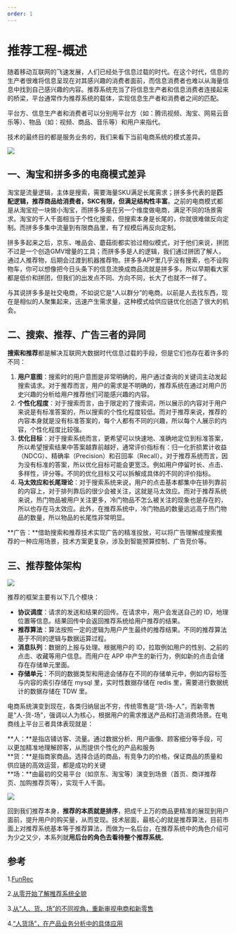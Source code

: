 ```yaml
---
order: 1
---
```

# 推荐工程-概述
随着移动互联网的飞速发展，人们已经处于信息过载的时代。在这个时代，信息的生产者很难将信息呈现在对其感兴趣的消费者面前，而信息消费者也难以从海量信息中找到自己感兴趣的内容。推荐系统充当了将信息生产者和信息消费者连接起来的桥梁，平台通常作为推荐系统的载体，实现信息生产者和消费者之间的匹配。

平台方、信息生产者和消费者可以分别用平台方（如：腾讯视频、淘宝、网易云音乐等）、物品（如：视频、商品、音乐等）和用户来指代。

技术的最终目的都是服务业务的，我们来看下当前电商系统的模式差异。

![](https://github-images.wenzhihuai.com/images/image-20241130000406534.png)

## 一、淘宝和拼多多的电商模式差异

淘宝是流量逻辑，主体是搜索，需要海量SKU满足长尾需求；拼多多代表的是**匹配逻辑，推荐商品给消费者，SKC有限，但满足结构性丰富**。之前的电商模式都是从淘宝挖一块做小淘宝，而拼多多是在另一个维度做电商，满足不同的场景需求。淘宝的千人千面相当于个性化搜索，但搜索本身是长尾的，你就很难做反向定制。而拼多多集中流量到有限商品里，有了规模后再反向定制。

拼多多起来之后，京东、唯品会、蘑菇街都实验过相似模式，对于他们来说，拼团不过是一个创造GMV增量的工具；而拼多多是人的逻辑，我们通过拼团了解人，通过人推荐物，后期会过渡到机器推荐物。拼多多APP里几乎没有搜索，也不设购物车，你可以想像把今日头条下的信息流换成商品流就是拼多多。所以早期看大家都是低价和拼团，但我们的出发点不同、方向不同，长大了也就不一样了。

与其说拼多多是社交电商，不如说它是“人以群分”的电商。以前是人去找东西，现在是相似的人聚集起来，迅速产生需求量，这种模式给供应链优化创造了很大的机会。

## 二、搜索、推荐、广告三者的异同

**搜索和推荐**都是解决互联网大数据时代信息过载的手段，但是它们也存在着许多的不同：

1. **用户意图**：搜索时的用户意图是非常明确的，用户通过查询的关键词主动发起搜索请求。对于推荐而言，用户的需求是不明确的，推荐系统在通过对用户历史兴趣的分析给用户推荐他们可能感兴趣的内容。
2. **个性化程度**：对于搜索而言，由于限定的了搜索词，所以展示的内容对于用户来说是有标准答案的，所以搜索的个性化程度较低。而对于推荐来说，推荐的内容本身就是没有标准答案的，每个人都有不同的兴趣，所以每个人展示的内容，个性化程度比较强。
3. **优化目标**：对于搜索系统而言，更希望可以快速地、准确地定位到标准答案，所以希望搜索结果中答案越靠前越好，通常评价指标有：归一化折损累计收益（NDCG）、精确率（Precision）和召回率（Recall）。对于推荐系统而言，因为没有标准的答案，所以优化目标可能会更宽泛。例如用户停留时长、点击、多样性，评分等。不同的优化目标又可以拆解成具体的不同的评价指标。
4. **马太效应和长尾理论**：对于搜索系统来说，用户的点击基本都集中在排列靠前的内容上，对于排列靠后的很少会被关注，这就是马太效应。而对于推荐系统来说，热门物品被用户关注更多，冷门物品不怎么被关注的现象也是存在的，所以也存在马太效应。此外，在推荐系统中，冷门物品的数量远远高于热门物品的数量，所以物品的长尾性非常明显。

**广告：**借助搜索和推荐技术实现广告的精准投放，可以将广告理解成搜索推荐的一种应用场景，技术方案更复杂，涉及到智能预算控制、广告竞价等。



## 三、推荐整体架构

![](https://github-images.wenzhihuai.com/images/v2-85666a02ae5e703ffdbf45c6bf9f2523_1440w.jpg)

推荐的框架主要有以下几个模块：

- **协议调度**：请求的发送和结果的回传。在请求中，用户会发送自己的 ID，地理位置等信息。结果回传中会返回推荐系统给用户推荐的结果。
- **推荐算法**：算法按照一定的逻辑为用户产生最终的推荐结果。不同的推荐算法基于不同的逻辑与数据运算过程。
- **消息队列**：数据的上报与处理。根据用户的 ID，拉取例如用户的性别、之前的点击、收藏等用户信息。而用户在 APP 中产生的新行为，例如新的点击会储存在存储单元里面。
- **存储单元**：不同的数据类型和用途会储存在不同的存储单元中，例如内容标签与内容的索引存储在 mysql 里，实时性数据存储在 redis 里，需要进行数据统计的数据存储在 TDW 里。



电商系统演变到现在，各类归纳层出不穷，传统零售是“货-场-人”，而新零售是“人-货-场”，强调以人为核心，根据用户的需求推送产品和打造消费场景。在电商线上平台三者具体表现就是：

**人：**是指店铺访客、流量。通过数据分析、用户画像、顾客细分等手段，可以更加精准地理解顾客，从而提供个性化的产品和服务  
**货：**是指商家商品。选择合适的商品，有竞争力的价格，保证商品的质量和供应链的高效运营，都是成功的关键  
**场：**由最初的交易平台（如京东、淘宝等）演变到场景（首页、商详推荐页、加购推荐页等），实现千人千面。

![](https://github-images.wenzhihuai.com/images/image-20241130022550567.png)

回到我们推荐本身，**推荐的本质就是排序**，把成千上万的商品更精准的展现到用户面前，提升用户的购买量，从而变现。技术层面，最核心的就是推荐算法，目前市面上对推荐系统基本等于推荐算法，而做为一名后台，在推荐系统中的角色介绍可为少之又少，本系列就**用后台的角色去看待整个推荐系统**。



## 参考

1.[FunRec](https://datawhalechina.github.io/fun-rec/#/)

2.[从零开始了解推荐系统全貌](https://zhuanlan.zhihu.com/p/6859032468)

3.[从“人、货、场”的不同视角，重新审视电商和新零售](https://zhuanlan.zhihu.com/p/674082007)

4.[“人货场”，在产品业务分析中的具体应用](https://www.woshipm.com/operate/5802395.html)